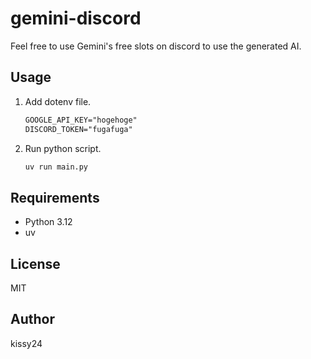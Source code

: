 # gemini-discord

Feel free to use Gemini's free slots on discord to use the generated AI.

## Usage

1. Add dotenv file.

    ```txt
    GOOGLE_API_KEY="hogehoge"
    DISCORD_TOKEN="fugafuga"
    ```

2. Run python script.

    ```bat
    uv run main.py
    ```

## Requirements

- Python 3.12
- uv

## License

MIT

## Author

kissy24